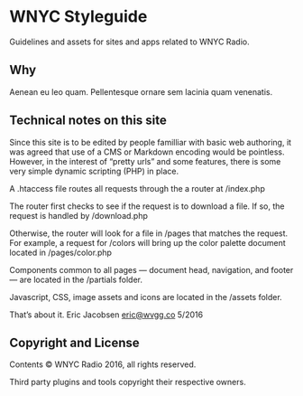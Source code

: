 # WNYC Styleguide

Guidelines and assets for sites and apps related to WNYC Radio.

## Why

Aenean eu leo quam. Pellentesque ornare sem lacinia quam venenatis.

## Technical notes on this site

Since this site is to be edited by people familliar with basic web
 authoring, it was agreed that use of a CMS or Markdown encoding would
 be pointless. However, in the interest of “pretty urls” and some 
 features, there is some very simple dynamic scripting (PHP) in place.

A .htaccess file routes all requests through the a router at /index.php

The router first checks to see if the request is to download a file. If
 so, the request is handled by /download.php

Otherwise, the router will look for a file in /pages that matches the
 request. For example, a request for /colors will bring up the color
 palette document located in /pages/color.php

Components common to all pages — document head, navigation, and footer —
 are located in the /partials folder.

Javascript, CSS, image assets and icons are located in the /assets
 folder.
 
That’s about it. Eric Jacobsen eric@wvgg.co 5/2016

## Copyright and License

Contents &copy; WNYC Radio 2016, all rights reserved.

Third party plugins and tools copyright their respective owners.